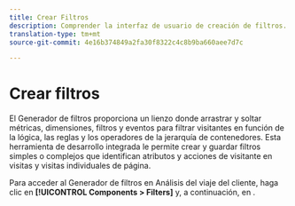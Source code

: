 ```yaml
---
title: Crear Filtros
description: Comprender la interfaz de usuario de creación de filtros.
translation-type: tm+mt
source-git-commit: 4e16b374849a2fa30f8322c4c8b9ba660aee7d7c

---
```



# Crear filtros

El Generador de filtros proporciona un lienzo donde arrastrar y soltar métricas, dimensiones, filtros y eventos para filtrar visitantes en función de la lógica, las reglas y los operadores de la jerarquía de contenedores. Esta herramienta de desarrollo integrada le permite crear y guardar filtros simples o complejos que identifican atributos y acciones de visitante en visitas y visitas individuales de página.

Para acceder al Generador de filtros en Análisis del viaje del cliente, haga clic en **[!UICONTROL Components > Filters]** y, a continuación, en .

